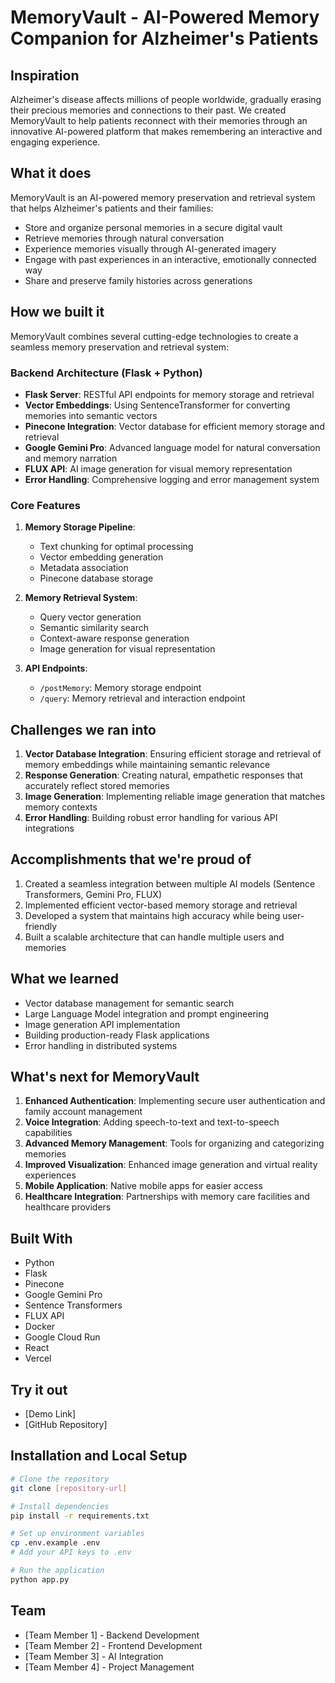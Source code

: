 # MemoryVault - AI-Powered Memory Companion for Alzheimer's Patients

## Inspiration
Alzheimer's disease affects millions of people worldwide, gradually erasing their precious memories and connections to their past. We created MemoryVault to help patients reconnect with their memories through an innovative AI-powered platform that makes remembering an interactive and engaging experience.

## What it does
MemoryVault is an AI-powered memory preservation and retrieval system that helps Alzheimer's patients and their families:
- Store and organize personal memories in a secure digital vault
- Retrieve memories through natural conversation
- Experience memories visually through AI-generated imagery
- Engage with past experiences in an interactive, emotionally connected way
- Share and preserve family histories across generations

## How we built it
MemoryVault combines several cutting-edge technologies to create a seamless memory preservation and retrieval system:

### Backend Architecture (Flask + Python)
- **Flask Server**: RESTful API endpoints for memory storage and retrieval
- **Vector Embeddings**: Using SentenceTransformer for converting memories into semantic vectors
- **Pinecone Integration**: Vector database for efficient memory storage and retrieval
- **Google Gemini Pro**: Advanced language model for natural conversation and memory narration
- **FLUX API**: AI image generation for visual memory representation
- **Error Handling**: Comprehensive logging and error management system

### Core Features
1. **Memory Storage Pipeline**:
   - Text chunking for optimal processing
   - Vector embedding generation
   - Metadata association
   - Pinecone database storage

2. **Memory Retrieval System**:
   - Query vector generation
   - Semantic similarity search
   - Context-aware response generation
   - Image generation for visual representation

3. **API Endpoints**:
   - `/postMemory`: Memory storage endpoint
   - `/query`: Memory retrieval and interaction endpoint

## Challenges we ran into
1. **Vector Database Integration**: Ensuring efficient storage and retrieval of memory embeddings while maintaining semantic relevance
2. **Response Generation**: Creating natural, empathetic responses that accurately reflect stored memories
3. **Image Generation**: Implementing reliable image generation that matches memory contexts
4. **Error Handling**: Building robust error handling for various API integrations

## Accomplishments that we're proud of
1. Created a seamless integration between multiple AI models (Sentence Transformers, Gemini Pro, FLUX)
2. Implemented efficient vector-based memory storage and retrieval
3. Developed a system that maintains high accuracy while being user-friendly
4. Built a scalable architecture that can handle multiple users and memories

## What we learned
- Vector database management for semantic search
- Large Language Model integration and prompt engineering
- Image generation API implementation
- Building production-ready Flask applications
- Error handling in distributed systems

## What's next for MemoryVault
1. **Enhanced Authentication**: Implementing secure user authentication and family account management
2. **Voice Integration**: Adding speech-to-text and text-to-speech capabilities
3. **Advanced Memory Management**: Tools for organizing and categorizing memories
4. **Improved Visualization**: Enhanced image generation and virtual reality experiences
5. **Mobile Application**: Native mobile apps for easier access
6. **Healthcare Integration**: Partnerships with memory care facilities and healthcare providers

## Built With
- Python
- Flask
- Pinecone
- Google Gemini Pro
- Sentence Transformers
- FLUX API
- Docker
- Google Cloud Run
- React
- Vercel

## Try it out
- [Demo Link]
- [GitHub Repository]

## Installation and Local Setup

```bash
# Clone the repository
git clone [repository-url]

# Install dependencies
pip install -r requirements.txt

# Set up environment variables
cp .env.example .env
# Add your API keys to .env

# Run the application
python app.py
```

## Team
- [Team Member 1] - Backend Development
- [Team Member 2] - Frontend Development
- [Team Member 3] - AI Integration
- [Team Member 4] - Project Management